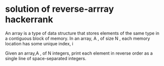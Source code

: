 # solution of reverse-arrray hackerrank

An array is a type of data structure that stores elements of the same type in a contiguous block of memory. In an array, A , of size N , each memory location has some unique index, i

Given an array,A , of N integers, print each element in reverse order as a single line of space-separated integers.
